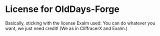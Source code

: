 # License for OldDays-Forge
Basically, sticking with the license Exalm used:
You can do whatever you want, we just need credit!  (We as in CliffracerX and Exalm.)